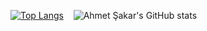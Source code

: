 <!--
**ahmet-sakar/ahmet-sakar** is a ✨ _special_ ✨ repository because its `README.md` (this file) appears on your GitHub profile.

Here are some ideas to get you started:

- 🔭 I’m currently working on ...
- 🌱 I’m currently learning ...
- 👯 I’m looking to collaborate on ...
- 🤔 I’m looking for help with ...
- 💬 Ask me about ...
- 📫 How to reach me: ...
- 😄 Pronouns: ...
- ⚡ Fun fact: ...
-->

[![Top Langs](https://github-readme-stats.vercel.app/api/top-langs/?username=ahmet-sakar&theme=dark)](https://github.com/ahmet-sakar/github-readme-stats) &nbsp;&nbsp;
![Ahmet Şakar's GitHub stats](https://github-readme-stats.vercel.app/api?username=ahmet-sakar&show_icons=true&theme=dark)
